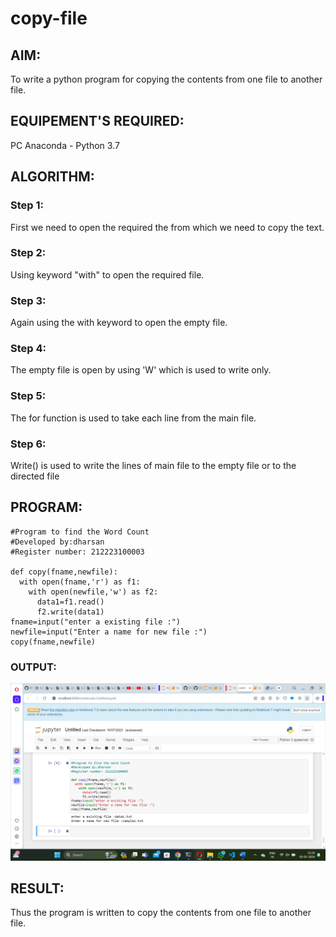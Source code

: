 # copy-file
## AIM:
To write a python program for copying the contents from one file to another file.
## EQUIPEMENT'S REQUIRED: 
PC
Anaconda - Python 3.7
## ALGORITHM:

### Step 1:
First we need to open the required the from which we need to copy the text.

### Step 2:
Using keyword "with" to open the required file.

### Step 3:
Again using the with keyword to open the empty file.

### Step 4:
The empty file is open by using 'W' which is used to write only.

### Step 5:
The for function is used to take each line from the main file.

### Step 6:
Write() is used to write the lines of main file to the empty file or to the directed file

## PROGRAM:
```
#Program to find the Word Count
#Developed by:dharsan 
#Register number: 212223100003

def copy(fname,newfile):
  with open(fname,'r') as f1:
    with open(newfile,'w') as f2:
      data1=f1.read()
      f2.write(data1)
fname=input("enter a existing file :")
newfile=input("Enter a name for new file :")
copy(fname,newfile)

```

### OUTPUT:
![Alt text](<Screenshot (97).png>)


## RESULT:
Thus the program is written to copy the contents from one file to another file.